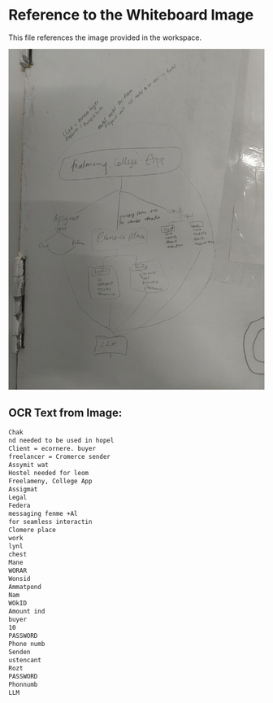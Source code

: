 # Reference to the Whiteboard Image

This file references the image provided in the workspace.

![Whiteboard Sketch](IMG_20250527_133929149.jpg)

## OCR Text from Image:

```text
Chak
nd needed to be used in hopel
Client = ecornere. buyer
freelancer = Cromerce sender
Assymit wat
Hostel needed for leom
Freelameny, College App
Assigmat
Legal
Federa
messaging fenme +Al
for seamless interactin
Clomere place
work
lynl
chest
Mane
WORAR
Wonsid
Ammatpond
Nam
WOkID
Amount ind
buyer
10
PASSWORD
Phone numb
Senden
ustencant
Rozt
PASSWORD
Phonnumb
LLM
```
